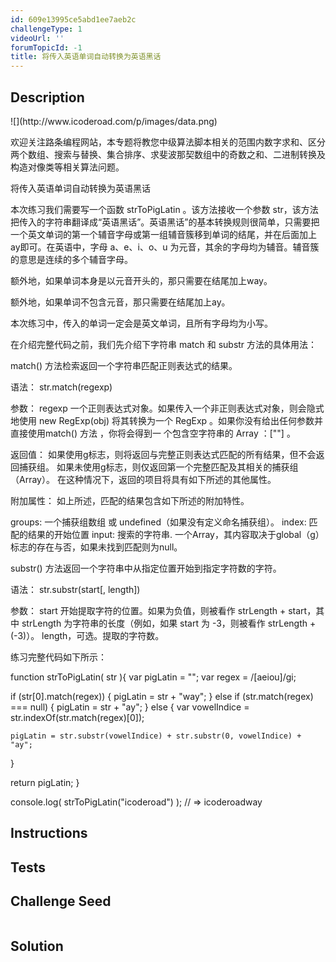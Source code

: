 ```yaml
---
id: 609e13995ce5abd1ee7aeb2c
challengeType: 1
videoUrl: ''
forumTopicId: -1
title: 将传入英语单词自动转换为英语黑话
---
```


## Description
<section id='description'>
![](http://www.icoderoad.com/p/images/data.png)

欢迎关注路条编程网站，本专题将教您中级算法脚本相关的范围内数字求和、区分两个数组、搜索与替换、集合排序、求斐波那契数组中的奇数之和、二进制转换及构造对像类等相关算法问题。

将传入英语单词自动转换为英语黑话

本次练习我们需要写一个函数 strToPigLatin 。该方法接收一个参数 str，该方法把传入的字符串翻译成“英语黑话”。英语黑话”的基本转换规则很简单，只需要把一个英文单词的第一个辅音字母或第一组辅音簇移到单词的结尾，并在后面加上ay即可。在英语中，字母 a、e、i、o、u 为元音，其余的字母均为辅音。辅音簇的意思是连续的多个辅音字母。

额外地，如果单词本身是以元音开头的，那只需要在结尾加上way。

额外地，如果单词不包含元音，那只需要在结尾加上ay。

本次练习中，传入的单词一定会是英文单词，且所有字母均为小写。

在介绍完整代码之前，我们先介绍下字符串 match 和 substr 方法的具体用法： 

match() 方法检索返回一个字符串匹配正则表达式的结果。

语法：
str.match(regexp)

参数：
regexp 一个正则表达式对象。如果传入一个非正则表达式对象，则会隐式地使用 new RegExp(obj) 将其转换为一个 RegExp 。如果你没有给出任何参数并直接使用match() 方法 ，你将会得到一 个包含空字符串的 Array ：[""] 。

返回值：
如果使用g标志，则将返回与完整正则表达式匹配的所有结果，但不会返回捕获组。
如果未使用g标志，则仅返回第一个完整匹配及其相关的捕获组（Array）。 在这种情况下，返回的项目将具有如下所述的其他属性。

附加属性：
如上所述，匹配的结果包含如下所述的附加特性。

groups: 一个捕获组数组 或 undefined（如果没有定义命名捕获组）。
index: 匹配的结果的开始位置
input: 搜索的字符串.
一个Array，其内容取决于global（g）标志的存在与否，如果未找到匹配则为null。

substr() 方法返回一个字符串中从指定位置开始到指定字符数的字符。

语法：
str.substr(start[, length])

参数：
	start 开始提取字符的位置。如果为负值，则被看作 strLength + start，其中 strLength 为字符串的长度（例如，如果 start 为 -3，则被看作 strLength + (-3)）。
	length，可选。提取的字符数。


练习完整代码如下所示：

function strToPigLatin( str ){
  var pigLatin = "";
  var regex = /[aeiou]/gi;

  if (str[0].match(regex)) {
    pigLatin = str + "way";
  } else if (str.match(regex) === null) {
    pigLatin = str + "ay";
  } else {
    var vowelIndice = str.indexOf(str.match(regex)[0]);

    pigLatin = str.substr(vowelIndice) + str.substr(0, vowelIndice) + "ay";
  }

  return pigLatin;
}

console.log( strToPigLatin("icoderoad") );
// => icoderoadway


</section>

## Instructions
<section id='instructions'>

</section>

## Tests
<section id='tests'>

</section>

## Challenge Seed
<section id='challengeSeed'>

<div id='js-seed'>

```js

```

</div>



</section>

## Solution
<section id='solution'>


</section>
